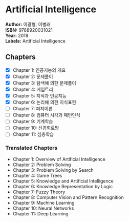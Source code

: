 # Artificial Intelligence

**Author:** 이광형, 이병래 <br/>
**ISBN:** 9788920031021 <br/>
**Year:** 2018 <br/>
**Labels:** Artificial Intelligence

## Chapters
- [x] Chapter 1: 인공지능의 개요
- [x] Chapter 2: 문제풀이
- [x] Chapter 3: 탐색에 의한 문제풀이
- [x] Chapter 4: 게임트리
- [x] Chapter 5: 지식과 인공지능
- [x] Chapter 6: 논리에 의한 지식표현
- [ ] Chapter 7: 퍼지이론
- [ ] Chapter 8: 컴퓨터 시각과 패턴인식
- [ ] Chapter 9: 기계학습
- [ ] Chapter 10: 신경회로망
- [ ] Chapter 11: 심층학습

### Translated Chapters
- Chapter 1: Overview of Artificial Intelligence  
- Chapter 2: Problem Solving  
- Chapter 3: Problem Solving by Search  
- Chapter 4: Game Trees  
- Chapter 5: Knowledge and Artificial Intelligence  
- Chapter 6: Knowledge Representation by Logic  
- Chapter 7: Fuzzy Theory  
- Chapter 8: Computer Vision and Pattern Recognition  
- Chapter 9: Machine Learning  
- Chapter 10: Neural Networks  
- Chapter 11: Deep Learning  
